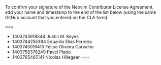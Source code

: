 To confirm your signature of the Neovim Contributor License Agreement, add your name and timestamp to the end of the list below (using the same GitHub account that you entered on the CLA form).

===

- 1403743919344 Justin M. Keyes
- 1403744255384 Eduardo Elias Ferreira
- 1403745019410 Felipe Oliveira Carvalho
- 1403758378249 Pavel Platto
- 1403765465141 Nicolas Hillegeer
===